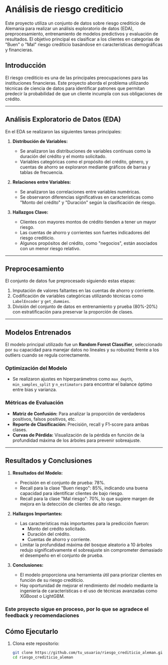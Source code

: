 # Análisis de riesgo crediticio

Este proyecto utiliza un conjunto de datos sobre riesgo crediticio de Alemania para realizar un análisis exploratorio de datos (EDA), preprocesamiento, entrenamiento de modelos predictivos y evaluación de resultados. El objetivo principal es clasificar a los clientes en categorías de "Buen" o "Mal" riesgo crediticio basándose en características demográficas y financieras.

## Introducción

El riesgo crediticio es una de las principales preocupaciones para las instituciones financieras. Este proyecto aborda el problema utilizando técnicas de ciencia de datos para identificar patrones que permitan predecir la probabilidad de que un cliente incumpla con sus obligaciones de crédito.

---

## Análisis Exploratorio de Datos (EDA)

En el EDA se realizaron las siguientes tareas principales:

1. **Distribución de Variables:**
   - Se analizaron las distribuciones de variables continuas como la duración del crédito y el monto solicitado.
   - Variables categóricas como el propósito del crédito, género, y cuentas de ahorro se exploraron mediante gráficos de barras y tablas de frecuencia.

2. **Relaciones entre Variables:**
   - Se analizaron las correlaciones entre variables numéricas.
   - Se observaron diferencias significativas en características como "Monto del crédito" y "Duración" según la clasificación de riesgo.

3. **Hallazgos Clave:**
   - Clientes con mayores montos de crédito tienden a tener un mayor riesgo.
   - Las cuentas de ahorro y corrientes son fuertes indicadores del riesgo crediticio.
   - Algunos propósitos del crédito, como "negocios", están asociados con un menor riesgo relativo.

---

## Preprocesamiento

El conjunto de datos fue preprocesado siguiendo estas etapas:
1. Imputación de valores faltantes en las cuentas de ahorro y corriente.
2. Codificación de variables categóricas utilizando técnicas como `LabelEncoder` y `get_dummies`.
4. División del conjunto de datos en entrenamiento y prueba (80%-20%) con estratificación para preservar la proporción de clases.

---

## Modelos Entrenados

El modelo principal utilizado fue un **Random Forest Classifier**, seleccionado por su capacidad para manejar datos no lineales y su robustez frente a los outliers cuando se regula correctamente. 

### Optimización del Modelo
- Se realizaron ajustes en hiperparámetros como `max_depth`, `min_samples_split` y `n_estimators` para encontrar el balance óptimo entre bias y varianza.

### Métricas de Evaluación
- **Matriz de Confusión:** Para analizar la proporción de verdaderos positivos, falsos positivos, etc.
- **Reporte de Clasificación:** Precisión, recall y F1-score para ambas clases.
- **Curvas de Pérdida:** Visualización de la pérdida en función de la profundidad máxima de los árboles para prevenir sobreajuste.

---

## Resultados y Conclusiones

1. **Resultados del Modelo:**
   - Precisión en el conjunto de prueba: 78%.
   - Recall para la clase "Buen riesgo": 85%, indicando una buena capacidad para identificar clientes de bajo riesgo.
   - Recall para la clase "Mal riesgo": 70%, lo que sugiere margen de mejora en la detección de clientes de alto riesgo.

2. **Hallazgos Importantes:**
   - Las características más importantes para la predicción fueron:
     - Monto del crédito solicitado.
     - Duración del crédito.
     - Cuentas de ahorro y corriente.
   - Limitar la profundidad máxima del bosque aleatorio a 10 árboles redujo significativamente el sobreajuste sin comprometer demasiado el desempeño en el conjunto de prueba.

3. **Conclusiones:**
   - El modelo proporciona una herramienta útil para priorizar clientes en función de su riesgo crediticio.
   - Hay oportunidad de mejorar el rendimiento del modelo mediante la ingeniería de características o el uso de técnicas avanzadas como XGBoost o LightGBM.

### Este proyecto sigue en proceso, por lo que se agradece el feedback y recomendaciones

## Cómo Ejecutarlo

1. Clona este repositorio:
   ```bash
   git clone https://github.com/tu_usuario/riesgo_crediticio_aleman.git
   cd riesgo_crediticio_aleman

